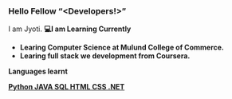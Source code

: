 ### Hello Fellow <q><b><Developers!></b></q>
 I am Jyoti.
 <b>💻I am Learning Currently<b>
 <ul>
  <li>Learing Computer Science at Mulund College of Commerce.</li>
  <li>Learing full stack we development from Coursera.</li>
  </ul>
   <b>Languages learnt<b>
    <p><u> Python JAVA SQL HTML CSS .NET<u></p>
    
   

